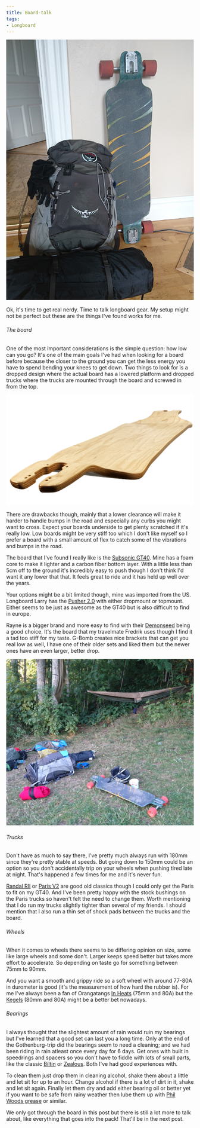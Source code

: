 ```yaml
---
title: Board-talk
tags:
- Longboard
---
```


[![noBorderImage](/images/longboard/pack_and_board.jpg)](/images/longboard/pack_and_board.jpg)

Ok, it's time to get real nerdy. Time to talk longboard gear. My setup might not be perfect but these are the things I've found works for me.

###### The board
One of the most important considerations is the simple question: how low can you go? It's one of the main goals I've had when looking for a board before because the closer to the ground you can get the less energy you have to spend bending your knees to get down. Two things to look for is a dropped design where the actual board has a lowered platform and dropped trucks where the trucks are mounted through the board and screwed in from the top.

[![noBorderImage](/images/longboard/subsonic_gt40.png)](/images/longboard/subsonic_gt40.png)

There are drawbacks though, mainly that a lower clearance will make it harder to handle bumps in the road and especially any curbs you might want to cross. Expect your boards underside to get plenty scratched if it's really low. Low boards might be very stiff too which I don't like myself so I prefer a board with a small amount of flex to catch some of the vibrations and bumps in the road.

The board that I've found I really like is the [Subsonic GT40](https://www.subsonicskateboards.com/products/custom-gt40). Mine has a foam core to make it lighter and a carbon fiber bottom layer. With a little less than 5cm off to the ground it's incredibly easy to push though I don't think I'd want it any lower that that. It feels great to ride and it has held up well over the years.

Your options might be a bit limited though, mine was imported from the US. Longboard Larry has the [Pusher 2.0](https://www.sickboards.nl/en/longboards/1569-longboard-larry-pusher-20-deck-only.html) with either dropmount or topmount. Either seems to be just as awesome as the GT40 but is also difficult to find in europe.

Rayne is a bigger brand and more easy to find with their [Demonseed](https://rayne.com/shop/drop-through-freeride-longboards/demonseed-42-wave-camo) being a good choice. It's the board that my travelmate Fredrik uses though I find it a tad too stiff for my taste. G-Bomb creates nice brackets that can get you real low as well, I have one of their older sets and liked them but the newer ones have an even larger, better drop.

[![noBorderImage](/images/longboard/camping_1.jpg)](/images/longboard/camping_1.jpg)
###### Trucks
Don't have as much to say there, I've pretty much always run with 180mm since they're pretty stable at speeds. But going down to 150mm could be an option so you don't accidentally trip on your wheels when pushing tired late at night. That's happened a few times for me and it's never fun.

[Randal RII](http://randal.com/trucks/rii/) or [Paris V2](https://shop.paristruckco.com/collections/trucks/products/180mm-50-raw) are good old classics though I could only get the Paris to fit on my GT40. And I've been pretty happy with the stock bushings on the Paris trucks so haven't felt the need to change them. Worth mentioning that I do run my trucks slightly tighter than several of my friends. I should mention that I also run a thin set of shock pads between the trucks and the board.

###### Wheels
When it comes to wheels there seems to be differing opinion on size, some like large wheels and some don't. Larger keeps speed better but takes more effort to accelerate. So depending on taste go for something between 75mm to 90mm.

And you want a smooth and grippy ride so a soft wheel with around 77-80A in durometer is good (it's the measurement of how hard the rubber is). For me I've always been a fan of Orangatangs [In Heats](https://loadedboards.com/in-heat-75mm) (75mm and 80A) but the [Kegels](https://orangatangwheels.com/kegel-80mm) (80mm and 80A) might be a better bet nowadays.

###### Bearings
I always thought that the slightest amount of rain would ruin my bearings but I've learned that a good set can last you a long time. Only at the end of the Gothenburg-trip did the bearings seem to need a cleaning; and we had been riding in rain atleast once every day for 6 days. Get ones with built in speedrings and spacers so you don't have to fiddle with lots of small parts, like the classic [Biltin](http://www.abec11.com/products/biltin) or [Zealous](https://zealousdownhill.com/product/classic-zealous-bearings/). Both I've had good experiences with.

To clean them just drop them in cleaning alcohol, shake them about a little and let sit for up to an hour. Change alcohol if there is a lot of dirt in it, shake and let sit again. Finally let them dry and add either bearing oil or better yet if you want to be safe from rainy weather then lube them up with [Phil Woods grease](http://www.philwood.com/products/gohc/oilngrease.php) or similar.

We only got through the board in this post but there is still a lot more to talk about, like everything that goes into the pack! That'll be in the next post.